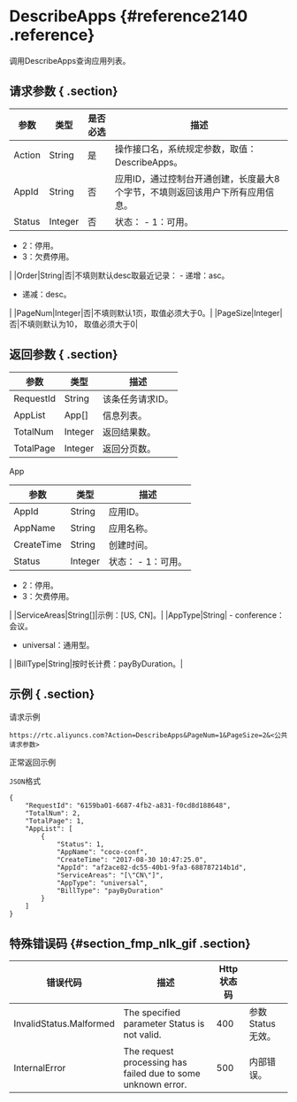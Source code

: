 # DescribeApps {#reference2140 .reference}

调用DescribeApps查询应用列表。

## 请求参数 { .section}

|参数|类型|是否必选|描述|
|--|--|----|--|
|Action|String|是|操作接口名，系统规定参数，取值：DescribeApps。|
|AppId|String|否|应用ID，通过控制台开通创建，长度最大8个字节，不填则返回该用户下所有应用信息。|
|Status|Integer|否|状态： -   1：可用。
-   2：停用。
-   3：欠费停用。

 |
|Order|String|否|不填则默认desc取最近记录： -   递增：asc。
-   递减：desc。

 |
|PageNum|Integer|否|不填则默认1页，取值必须大于0。|
|PageSize|Integer|否|不填则默认为10， 取值必须大于0|

## 返回参数 { .section}

|参数|类型|描述|
|--|--|--|
|RequestId|String|该条任务请求ID。|
|AppList|App\[\]|信息列表。|
|TotalNum|Integer|返回结果数。|
|TotalPage|Integer|返回分页数。|

App

|参数|类型|描述|
|--|--|--|
|AppId|String|应用ID。|
|AppName|String|应用名称。|
|CreateTime|String|创建时间。|
|Status|Integer|状态： -   1：可用。
-   2：停用。
-   3：欠费停用。

 |
|ServiceAreas|String\[\]|示例：\[US, CN\]。|
|AppType|String| -   conference：会议。
-   universal：通用型。

 |
|BillType|String|按时长计费：payByDuration。|

## 示例 { .section}

请求示例

```
https://rtc.aliyuncs.com?Action=DescribeApps&PageNum=1&PageSize=2&<公共请求参数>
```

正常返回示例

`JSON`格式

```language-json
{
    "RequestId": "6159ba01-6687-4fb2-a831-f0cd8d188648",
    "TotalNum": 2,
    "TotalPage": 1,
    "AppList": [
        {
            "Status": 1,
            "AppName": "coco-conf",
            "CreateTime": "2017-08-30 10:47:25.0",
            "AppId": "af2ace82-dc55-40b1-9fa3-688787214b1d",
            "ServiceAreas": "[\"CN\"]",
            "AppType": "universal",
            "BillType": "payByDuration"
        }
    ]
}
```

## 特殊错误码 {#section_fmp_nlk_gif .section}

|错误代码|描述|Http 状态码| |
|----|--|--------|--|
|InvalidStatus.Malformed|The specified parameter Status is not valid.|400|参数Status无效。|
|InternalError|The request processing has failed due to some unknown error.|500|内部错误。|


